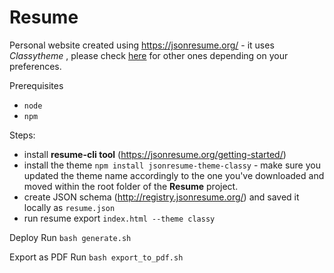 # Resume

Personal website created using https://jsonresume.org/ - it uses *Classytheme* , please check [here](https://jsonresume.org/themes/) for other ones depending on your preferences.

Prerequisites
- `node`
- `npm`

Steps:
- install **resume-cli tool** (https://jsonresume.org/getting-started/)
- install the theme `npm install jsonresume-theme-classy` - make sure you updated the theme name accordingly to the one you've downloaded and moved within the root folder of the **Resume** project.
- create JSON schema (http://registry.jsonresume.org/) and saved it locally as `resume.json`
- run resume export `index.html --theme classy`

Deploy
Run `bash generate.sh`

Export as PDF
Run `bash export_to_pdf.sh`
